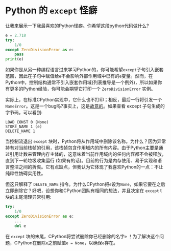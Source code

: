 # Python 的 `except` 怪癖

让我来展示一下我最喜欢的Python怪癖。你希望这段python代码做什么?

```python
e = 2.718
try:
    1/0
except ZeroDivisionError as e:
    pass
print(e)
```

如果你是从另一种编程语言过来学习Python的，你可能希望`except`子句引入嵌套范围，因此在子句中赋值给`e`不会影响外部作用域中已有的`e`变量。然而，在Python中，控制结构通常不引入嵌套作用域(列表推导是一个例外)，所以如果你有更多的Python经验，你可能会期望它打印一个 `ZeroDivisionError` 实例。

实际上，在标准CPython实现中，它什么也不打印；相反，最后一行将引发一个 `NameError`。这是一个bug吗?事实上，这是[故意的](https://bugs.python.org/issue1631942)。如果查看 except 子句生成的字节码，可以看到:

```
LOAD_CONST 0 (None)
STORE_NAME 1 (e)
DELETE_NAME 1
```

当控制流退出 `except` 块时，Python将从作用域中删除该名称。为什么？因为异常持有对当前栈帧的引用，该栈帧包含作用域内的所有内容。由于Python主要是通过引用计数来管理内存主体的，这意味着当前作用域内的任何内容都不会被释放，直到下一轮垃圾收集运行 (如果有的话)。目前的行为是内存使用、易于实现和语言整洁之间的折衷。它有点缺点，但我认为它体现了我喜欢Python的一点：不让纯粹性妨碍实用性。

但这只解释了 `DELETE_NAME` 指令。为什么CPython把`e`设为`None`，如果它要在之后立即删除它？好吧，设想你和CPython团队有相同的想法，并且决定在 `except` t块的末尾清理异常引用:

```python
try:
    1/0
except ZeroDivisionError as e:
    ...
    del e
```

在 `except` 块的末尾，CPython将尝试删除你已经删除的名字`e` ！为了解决这个问题，CPython在删除`e`之前赋值`e = None`，以确保`e`存在。